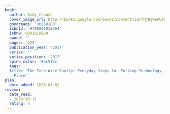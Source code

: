 ```yaml
---
book:
  author: Andy Crouch
  cover_image_url: http://books.google.com/books/content?id=fHjHjwEACAAJ&printsec=frontcover&img=1&zoom=1&source=gbs_api
  goodreads: '30259180'
  isbn13: '9780801018664'
  isbn9: 0801018668
  owned: ''
  pages: '224'
  publication_year: '2017'
  series: ''
  series_position: '2017'
  spine_color: '#ec513c'
  tags: ''
  title: 'The Tech-Wise Family: Everyday Steps for Putting Technology in Its Proper
    Place'
plan:
  date_added: 2023-01-01
review:
  date_read:
  - 2019-10-11
  rating: 4
---
```

